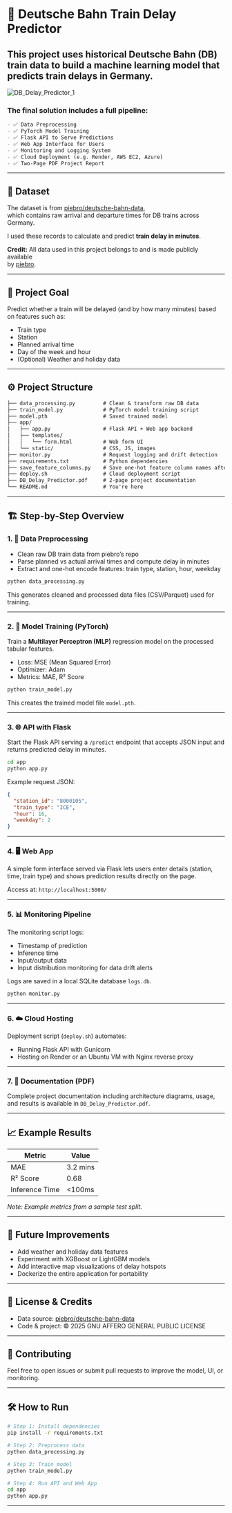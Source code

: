 # 🚆 Deutsche Bahn Train Delay Predictor

## This project uses historical Deutsche Bahn (DB) train data to build a machine learning model that predicts train delays in Germany.  

![DB_Delay_Predictor_1](https://github.com/user-attachments/assets/ce675d5f-d642-4ae3-be1c-2120991374a5)

### The final solution includes a full pipeline:
```markdown
- ✅ Data Preprocessing  
- ✅ PyTorch Model Training  
- ✅ Flask API to Serve Predictions  
- ✅ Web App Interface for Users  
- ✅ Monitoring and Logging System  
- ✅ Cloud Deployment (e.g. Render, AWS EC2, Azure)  
- ✅ Two-Page PDF Project Report  
```
---

## 📁 Dataset
The dataset is from [piebro/deutsche-bahn-data](https://github.com/piebro/deutsche-bahn-data),  
which contains raw arrival and departure times for DB trains across Germany.  

I used these records to calculate and predict **train delay in minutes**.

**Credit:** All data used in this project belongs to and is made publicly available  
by [piebro](https://github.com/piebro).

---

## 🧠 Project Goal
Predict whether a train will be delayed (and by how many minutes) based on features such as:

- Train type  
- Station  
- Planned arrival time  
- Day of the week and hour  
- (Optional) Weather and holiday data  

---

## ⚙️ Project Structure

```markdown
├── data_processing.py         # Clean & transform raw DB data  
├── train_model.py             # PyTorch model training script  
├── model.pth                  # Saved trained model  
├── app/  
│   ├── app.py                 # Flask API + Web app backend  
│   ├── templates/  
│   │   └── form.html          # Web form UI  
│   └── static/                # CSS, JS, images  
├── monitor.py                 # Request logging and drift detection  
├── requirements.txt           # Python dependencies  
├── save_feature_columns.py    # Save one-hot feature column names after preprocessing  
├── deploy.sh                  # Cloud deployment script  
├── DB_Delay_Predictor.pdf     # 2-page project documentation  
└── README.md                  # You're here  
```

---

## 🏗️ Step-by-Step Overview

### 1. 🧹 Data Preprocessing
* Clean raw DB train data from piebro’s repo
* Parse planned vs actual arrival times and compute delay in minutes
* Extract and one-hot encode features: train type, station, hour, weekday

```bash
python data_processing.py
```

This generates cleaned and processed data files (CSV/Parquet) used for training.

---

### 2. 🧪 Model Training (PyTorch)
Train a **Multilayer Perceptron (MLP)** regression model on the processed tabular features.

* Loss: MSE (Mean Squared Error)
* Optimizer: Adam
* Metrics: MAE, R² Score

```bash
python train_model.py
```

This creates the trained model file `model.pth`.

---

### 3. 🌐 API with Flask
Start the Flask API serving a `/predict` endpoint that accepts JSON input and returns predicted delay in minutes.

```bash
cd app
python app.py
```

Example request JSON:

```json
{
  "station_id": "8000105",
  "train_type": "ICE",
  "hour": 16,
  "weekday": 2
}
```

---

### 4. 🖥️ Web App
A simple form interface served via Flask lets users enter details (station, time, train type) and shows prediction results directly on the page.

Access at: `http://localhost:5000/`

---

### 5. 📊 Monitoring Pipeline
The monitoring script logs:

* Timestamp of prediction
* Inference time
* Input/output data
* Input distribution monitoring for data drift alerts

Logs are saved in a local SQLite database `logs.db`.

```bash
python monitor.py
```

---

### 6. ☁️ Cloud Hosting
Deployment script (`deploy.sh`) automates:

* Running Flask API with Gunicorn
* Hosting on Render or an Ubuntu VM with Nginx reverse proxy

---

### 7. 📄 Documentation (PDF)
Complete project documentation including architecture diagrams, usage, and results is available in `DB_Delay_Predictor.pdf`.

---

## 📈 Example Results

| Metric         | Value    |
| -------------- | -------- |
| MAE            | 3.2 mins |
| R² Score       | 0.68     |
| Inference Time | <100ms   |

*Note: Example metrics from a sample test split.*

---

## 🧠 Future Improvements
* Add weather and holiday data features
* Experiment with XGBoost or LightGBM models
* Add interactive map visualizations of delay hotspots
* Dockerize the entire application for portability

---

## 📜 License & Credits
* Data source: [piebro/deutsche-bahn-data](https://github.com/piebro/deutsche-bahn-data)
* Code & project: © 2025 GNU AFFERO GENERAL PUBLIC LICENSE

---

## 🙌 Contributing
Feel free to open issues or submit pull requests to improve the model, UI, or monitoring.

---

## 🛠️ How to Run

```bash
# Step 1: Install dependencies
pip install -r requirements.txt

# Step 2: Preprocess data
python data_processing.py

# Step 3: Train model
python train_model.py

# Step 4: Run API and Web App
cd app
python app.py
```

---
